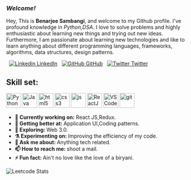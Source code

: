 ### _Welcome!_

Hey, This is <b>Benarjee Sambangi</b>, and welcome to my Github profile. I've profound knowledge in <i>Python,DSA</i>. I love to solve problems and highly enthusiastic about learning new things and trying out new ideas. Furthermore, I am passionate about learning new technologies and like to learn anything about different programming languages, frameworks, algorithms, data structures, design patterns.

&nbsp;
[![Linkedin](https://i.stack.imgur.com/gVE0j.png) LinkedIn](https://www.linkedin.com/in/benarjee-sambangi)
&nbsp;
[![GitHub](https://i.stack.imgur.com/tskMh.png) GitHub](https://github.com/X0rD3v1L)
&nbsp;
[![Twitter](http://i.imgur.com/wWzX9uB.png) Twitter](https://twitter.com/X0r_D3v1L)
## Skill set:

<p align="left">
<img src="https://upload.wikimedia.org/wikipedia/commons/c/c3/Python-logo-notext.svg" height="auto" width="40" title="Python">
<img src="https://www.vectorlogo.zone/logos/java/java-icon.svg" height="auto" width="40" title="Java">
<img src="https://raw.githubusercontent.com/dustin100/dustin100/master/assests/html5-original.svg" height="auto" width="40" title="html5">
<img src="https://raw.githubusercontent.com/dustin100/dustin100/master/assests/css3-original.svg" height="auto" width="40" title="css3">
<img src="https://raw.githubusercontent.com/dustin100/dustin100/master/assests/javascript-plain.svg" height="auto" width="40" title="js">
<img src="https://raw.githubusercontent.com/dustin100/dustin100/master/assests/react-original.svg" height="auto" width="40" title="ReactJS">
<img src="https://raw.githubusercontent.com/dustin100/dustin100/master/assests/visualstudio-plain.svg" height="auto" width="40" title="VS Code">
<img src="https://raw.githubusercontent.com/dustin100/dustin100/master/assests/git-original.svg" height="auto" width="40" title="git">

</p>
<ul>
<li>
  <b>🔭 Currently working on:</b> React JS,Redux.
   </li>
  <li>
     <b>🌱 Getting better at:  </b>  Application UI,Coding patterns.
   </li>
  <li>
     <b>🤔 Exploring: </b> Web 3.0.
   </li>
   <li>
      <b>⚗️ Experimenting on: </b> Improving the efficiency of my code.
   </li>
   <li>
     <b>💬 Ask me about: </b> Anything tech related.
   </li>
 
   <li>
     <b>📫 How to reach me: </b> shoot a mail.
   </li>
   
   <li>
     <b>⚡ Fun fact:  </b> Ain't no love like the love of a biryani.
   </li>
</ul>
<!-- <img src="https://github-readme-stats.vercel.app/api?username=X0rD3v1L&show_icons=true&include_all_commits=true" width="425"/>
 -->
 
![Leetcode Stats](https://leetcode.card.workers.dev/?username=X0r_D3v1L&style=dark)
